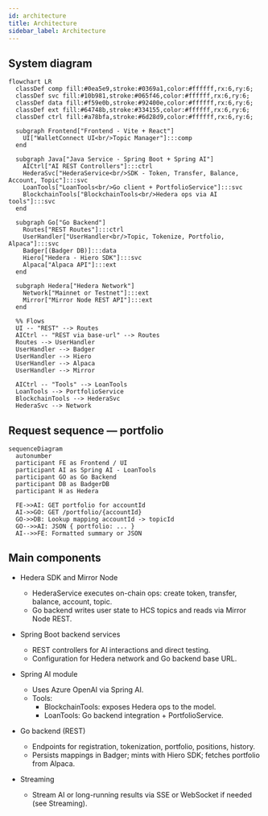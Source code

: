 ```yaml
---
id: architecture
title: Architecture
sidebar_label: Architecture
---
```


## System diagram

```mermaid
flowchart LR
  classDef comp fill:#0ea5e9,stroke:#0369a1,color:#ffffff,rx:6,ry:6;
  classDef svc fill:#10b981,stroke:#065f46,color:#ffffff,rx:6,ry:6;
  classDef data fill:#f59e0b,stroke:#92400e,color:#ffffff,rx:6,ry:6;
  classDef ext fill:#64748b,stroke:#334155,color:#ffffff,rx:6,ry:6;
  classDef ctrl fill:#a78bfa,stroke:#6d28d9,color:#ffffff,rx:6,ry:6;

  subgraph Frontend["Frontend - Vite + React"]
    UI["WalletConnect UI<br/>Topic Manager"]:::comp
  end

  subgraph Java["Java Service - Spring Boot + Spring AI"]
    AICtrl["AI REST Controllers"]:::ctrl
    HederaSvc["HederaService<br/>SDK - Token, Transfer, Balance, Account, Topic"]:::svc
    LoanTools["LoanTools<br/>Go client + PortfolioService"]:::svc
    BlockchainTools["BlockchainTools<br/>Hedera ops via AI tools"]:::svc
  end

  subgraph Go["Go Backend"]
    Routes["REST Routes"]:::ctrl
    UserHandler["UserHandler<br/>Topic, Tokenize, Portfolio, Alpaca"]:::svc
    Badger[(Badger DB)]:::data
    Hiero["Hedera - Hiero SDK"]:::svc
    Alpaca["Alpaca API"]:::ext
  end

  subgraph Hedera["Hedera Network"]
    Network["Mainnet or Testnet"]:::ext
    Mirror["Mirror Node REST API"]:::ext
  end

  %% Flows
  UI -- "REST" --> Routes
  AICtrl -- "REST via base-url" --> Routes
  Routes --> UserHandler
  UserHandler --> Badger
  UserHandler --> Hiero
  UserHandler --> Alpaca
  UserHandler --> Mirror

  AICtrl -- "Tools" --> LoanTools
  LoanTools --> PortfolioService
  BlockchainTools --> HederaSvc
  HederaSvc --> Network
```

## Request sequence — portfolio

```mermaid
sequenceDiagram
  autonumber
  participant FE as Frontend / UI
  participant AI as Spring AI - LoanTools
  participant GO as Go Backend
  participant DB as BadgerDB
  participant H as Hedera

  FE->>AI: GET portfolio for accountId
  AI->>GO: GET /portfolio/{accountId}
  GO->>DB: Lookup mapping accountId -> topicId
  GO-->>AI: JSON { portfolio: ... }
  AI-->>FE: Formatted summary or JSON
```

## Main components

- Hedera SDK and Mirror Node
  - HederaService executes on-chain ops: create token, transfer, balance, account, topic.
  - Go backend writes user state to HCS topics and reads via Mirror Node REST.

- Spring Boot backend services
  - REST controllers for AI interactions and direct testing.
  - Configuration for Hedera network and Go backend base URL.

- Spring AI module
  - Uses Azure OpenAI via Spring AI.
  - Tools:
    - BlockchainTools: exposes Hedera ops to the model.
    - LoanTools: Go backend integration + PortfolioService.

- Go backend (REST)
  - Endpoints for registration, tokenization, portfolio, positions, history.
  - Persists mappings in Badger; mints with Hiero SDK; fetches portfolio from Alpaca.

- Streaming
  - Stream AI or long-running results via SSE or WebSocket if needed (see Streaming).
```